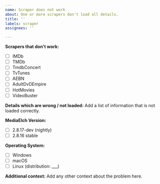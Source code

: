 ```yaml
---
name: Scraper does not work
about: One or more scrapers don't load all details.
title: ''
labels: scraper
assignees: ''

---
```


**Scrapers that don't work:**

 - [ ] IMDb
 - [ ] TMDb
 - [ ] TmdbConcert
 - [ ] TvTunes
 - [ ] AEBN
 - [ ] AdultDvDEmpire
 - [ ] HotMovies
 - [ ] VideoBuster

**Details which are wrong / not loaded:**
Add a list of information that is not loaded correctly.

**MediaElch Version:**
 - [ ] 2.8.17-dev (nightly)
 - [ ] 2.8.16 stable

**Operating System:**
 - [ ] Windows
 - [ ] macOS
 - [ ] Linux (distribution: ___)

**Additional context:**
Add any other context about the problem here.
